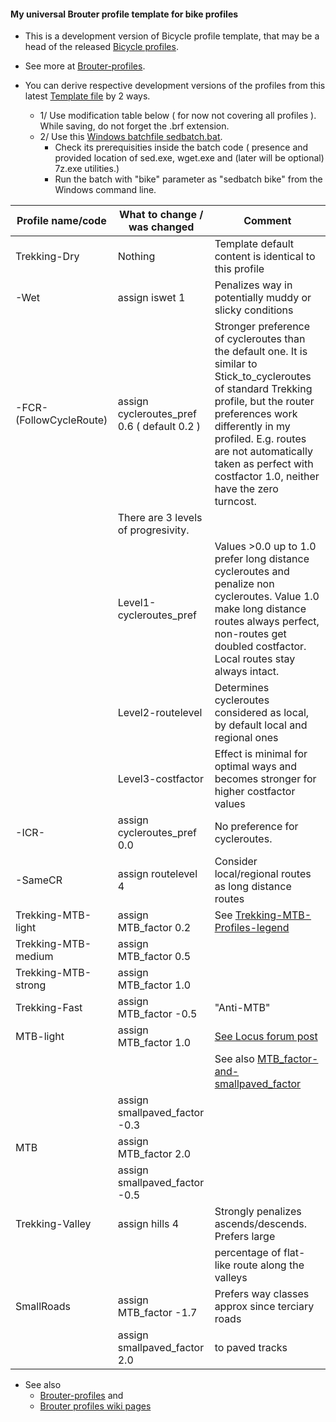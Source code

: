 #### My universal Brouter profile template for bike profiles

* This is a development version of Bicycle profile template, that may be a head of the released [Bicycle profiles](https://github.com/poutnikl/Brouter-profiles/raw/master/BR-Bike-Profiles.zip). 
* See more at [Brouter-profiles](https://github.com/poutnikl/Brouter-profiles).

* You can derive respective development versions of the profiles from this latest [Template file](https://raw.githubusercontent.com/poutnikl/Trekking-Poutnik/master/Trekking-Poutnik.brf) by 2 ways. 

    * 1/ Use modification table below ( for now not covering all profiles ). While saving, do not forget the .brf extension.
    * 2/ Use this [Windows batchfile sedbatch.bat](https://raw.githubusercontent.com/poutnikl/Brouter-profiles/master/sedbatch.bat). 
        * Check its prerequisities inside the batch code ( presence and provided location of sed.exe, wget.exe and (later will be optional) 7z.exe utilities.)
        * Run the batch with "bike" parameter as "sedbatch bike" from the Windows command line.



|Profile name/code     |What to change / was changed    |Comment                                                   |
|----------------------|--------------------------------|----------------------------------------------------------|
|Trekking-Dry          |Nothing                         |Template default content is identical to this profile     |
|-Wet                  |assign iswet 1                  |Penalizes way in potentially muddy or slicky conditions   |
|-FCR-  (FollowCycleRoute)|assign cycleroutes_pref 0.6 ( default 0.2 )|Stronger preference of cycleroutes than the default one. It is similar to Stick_to_cycleroutes of standard Trekking profile, but the router preferences work differently in my profiled. E.g. routes are not automatically taken as perfect with costfactor 1.0, neither have the zero turncost.|
||There are 3 levels of progresivity. ||
||Level1-cycleroutes_pref|Values >0.0 up to 1.0 prefer long distance cycleroutes and penalize non cycleroutes. Value 1.0 make long distance routes always perfect, non-routes get doubled costfactor. Local routes stay always intact. |
||Level2-routelevel| Determines cycleroutes considered as local, by default local and regional ones|
||Level3-costfactor|Effect is minimal for optimal ways and becomes stronger for higher costfactor values|
|-ICR-                 |assign cycleroutes_pref 0.0     |No preference for cycleroutes.    |
|-SameCR               |assign routelevel 4             |Consider local/regional routes as long distance routes    |
|Trekking-MTB-light    |assign MTB_factor 0.2           |See [Trekking-MTB-Profiles-legend](https://github.com/poutnikl/Brouter-profiles/wiki/Trekking-MTB-Profiles---legend)|
|Trekking-MTB-medium   |assign MTB_factor 0.5           |  |
|Trekking-MTB-strong   |assign MTB_factor 1.0           |                                                          |
|Trekking-Fast         |assign MTB_factor -0.5          | "Anti-MTB"                                               |
|MTB-light             |assign MTB_factor 1.0           | [See Locus forum post](http://forum.locusmap.eu/index.php?topic=4883.msg41428#msg41428)                                                      |
|                      |                                |See also [MTB_factor-and-smallpaved_factor](https://github.com/poutnikl/Brouter-profiles/wiki/MTB_factor-and-smallpaved_factor)|
|                      |assign smallpaved_factor -0.3   |                                                          |
|MTB                   |assign MTB_factor 2.0           |                                                          |
|                      |assign smallpaved_factor -0.5   |                                                          |
|Trekking-Valley       |assign hills 4                  | Strongly penalizes ascends/descends. Prefers large       |
|                      |                                | percentage of flat-like route along the valleys          |
|SmallRoads            |assign MTB_factor -1.7          | Prefers way classes approx since terciary roads          |
|                      |assign smallpaved_factor 2.0    | to  paved tracks                                         |


* See also 
    * [Brouter-profiles](https://github.com/poutnikl/Brouter-profiles) and
    * [Brouter profiles wiki pages](https://github.com/poutnikl/Brouter-profiles/wiki)
